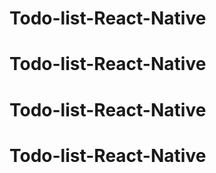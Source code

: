 # Todo-list-React-Native
# Todo-list-React-Native
# Todo-list-React-Native
# Todo-list-React-Native
